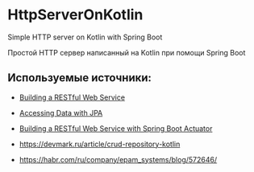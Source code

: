 # HttpServerOnKotlin
Simple HTTP server on Kotlin with Spring Boot

Простой HTTP сервер написанный на Kotlin при помощи Spring Boot

## Используемые источники:

* [Building a RESTful Web Service](https://spring.io/guides/gs/rest-service/)

* [Accessing Data with JPA](https://spring.io/guides/gs/accessing-data-jpa/)

* [Building a RESTful Web Service with Spring Boot Actuator](https://spring.io/guides/gs/actuator-service/)

* https://devmark.ru/article/crud-repository-kotlin
* https://habr.com/ru/company/epam_systems/blog/572646/

